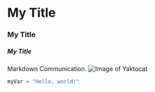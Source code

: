 # My Title
### My Title
##### My Title
Markdown Communication.
![Image of Yaktocat](https://octodex.github.com/images/yaktocat.png)
``` python
myVar = "Hello, world!"
```
